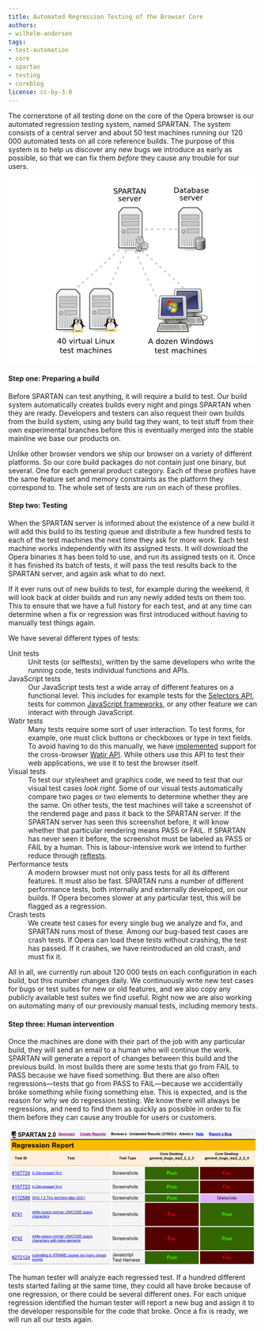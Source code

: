 ```yaml
---
title: Automated Regression Testing of the Browser Core
authors:
- wilhelm-andersen
tags:
- test-automation
- core
- spartan
- testing
- coreblog
license: cc-by-3.0
---
```


<p>The cornerstone of all testing done on the core of the Opera browser is our automated regression testing system, named SPARTAN. The system consists of a central server and about 50 test machines running our 120 000 automated tests on all core reference builds. The purpose of this system is to help us discover any new bugs we introduce as early as possible, so that we can fix them <em>before</em> they cause any trouble for our users.</p>

<span class='img'><img alt='' src='/blog/automated-testing-of-the-browser-core/spartan.png' /></span>

<h4>Step one: Preparing a build</h4>
<p>Before SPARTAN can test anything, it will require a build to test. Our build system automatically creates builds every night and pings SPARTAN when they are ready. Developers and testers can also request their own builds from the build system, using any build tag they want, to test stuff from their own experimental branches before this is eventually merged into the stable mainline we base our products on.</p>

<p>Unlike other browser vendors we ship our browser on a variety of different platforms. So our core build packages do not contain just one binary, but several. One for each general product category. Each of these profiles have the same feature set and memory constraints as the platform they correspond to. The whole set of tests are run on each of these profiles.</p>

<h4>Step two: Testing</h4>

<p>When the SPARTAN server is informed about the existence of a new build it will add this build to its testing queue and distribute a few hundred tests to each of the test machines the next time they ask for more work. Each test machine works independently with its assigned tests. It will download the Opera binaries it has been told to use, and run its assigned tests on it. Once it has finished its batch of tests, it will pass the test results back to the SPARTAN server, and again ask what to do next.</p>

<p>If it ever runs out of new builds to test, for example during the weekend, it will look back at older builds and run any newly added tests on them too. This to ensure that we have a full history for each test, and at any time can determine when a fix or regression was first introduced without having to manually test things again.</p>

<p>We have several different types of tests:</p>
<dl>
<dt>Unit tests</dt>
<dd>Unit tests (or selftests), written by the same developers who write the
running code, tests individual functions and APIs.</dd>
<dt>JavaScript tests</dt>
<dd>Our JavaScript tests test a wide array of different features on a
functional level. This includes for example tests for the <a href="http://www.w3.org/TR/selectors-api/">Selectors API</a>, tests
for common <a href="http://jquery.com/test/">JavaScript frameworks</a>, or any
other feature we can interact with through JavaScript.</dd>
<dt>Watir tests</dt>
<dd>Many tests require some sort of user interaction. To test
forms, for example, one must click buttons or checkboxes or type in text fields.
To avoid having to do this manually, we have <a href="http://my.opera.com/core/blog/2009/03/06/test-automation-with-operawatir">implemented</a> support for the
cross-browser <a href="http://www.watir.com">Watir API</a>. While others use this API to test their web
applications, we use it to test the browser itself.</dd>

<dt>Visual tests</dt>
<dd>To test our stylesheet and graphics code, we need to test that our visual
test cases <em>look right</em>. Some of our visual tests automatically compare
two pages or two elements to determine whether they are the same. On other tests,
the test machines will take a screenshot of the rendered page and pass it back
to the SPARTAN server. If the SPARTAN server has seen this screenshot before,
it will know whether that particular rendering means PASS or FAIL. If SPARTAN
has never seen it before, the screenshot must be labeled as PASS or FAIL by a
human. This is labour-intensive work we intend to further reduce through
<a href="https://developer.mozilla.org/en/Creating_reftest-based_unit_tests">reftests</a>.</dd>

<dt>Performance tests</dt>
<dd>A modern browser must not only pass tests for all its different features.
It must also be fast. SPARTAN runs a number of different performance tests,
both internally and externally developed, on our builds. If Opera becomes
slower at any particular test, this will be flagged as a regression.</dd>

<dt>Crash tests</dt>
<dd>We create test cases for every single bug we analyze and fix, and SPARTAN
runs most of these. Among our bug-based test cases are crash tests. If Opera
can load these tests without crashing, the test has passed. If it crashes, we
have reintroduced an old crash, and must fix it.</dd>
</dl>

<p>All in all, we currently run about 120 000 tests on each configuration in each build, but this number changes daily. We continuously write new test cases for bugs or test suites for new or old features, and we also copy any publicly available test suites we find useful. Right now we are also working on automating many of our previously manual tests, including memory tests.</p>

<h4>Step three: Human intervention</h4>
<p>Once the machines are done with their part of the job with any particular build, they will send an email to a human who will continue the work. SPARTAN will generate a report of changes between this build and the previous build. In most builds there are some tests that go from FAIL to PASS because we have fixed something. But there are also often regressions—tests that go from PASS to FAIL—because we accidentally broke something while fixing something else. This is expected, and is the reason for why we do regression testing. We know there will always be regressions, and need to find them as quickly as possible in order to fix them before they can cause any trouble for users or customers.</p><span class='img'><img alt='' src='/blog/automated-testing-of-the-browser-core/regressions.png' /></span>

<p>The human tester will analyze each regressed test. If a hundred different tests started failing at the same time, they could all have broke because of one regression, or there could be several different ones. For each unique regression identified the human tester will report a new bug and assign it to the developer responsible for the code that broke. Once a fix is ready, we will run all our tests again.</p>
